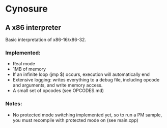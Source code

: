 # Cynosure
## A x86 interpreter
Basic interpretation of x86-16/x86-32.

### Implemented:
* Real mode
* 1MB of memory
* If an infinite loop (jmp $) occurs, execution will automatically end
* Extensive logging: writes everything to a debug file, including opcode and arguments, and write memory access.
* A small set of opcodes (see OPCODES.md)

### Notes:
* No protected mode switching implemented yet, so to run a PM sample, you must recompile with protected mode on (see main.cpp)